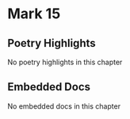 # Mark 15

## Poetry Highlights

No poetry highlights in this chapter

## Embedded Docs

No embedded docs in this chapter

